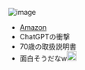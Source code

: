 
![image](https://gyazo.com/a08ecc5ae2df3e7f0ac11e5979a433a6/thumb/1000)
- [Amazon](https://amzn.to/3IMEk6Q)
- ChatGPTの衝撃
- 70歳の取扱説明書
- 面白そうだなw<img src='https://scrapbox.io/api/pages/nishio/nishio/icon' alt='nishio.icon' height="19.5"/>
